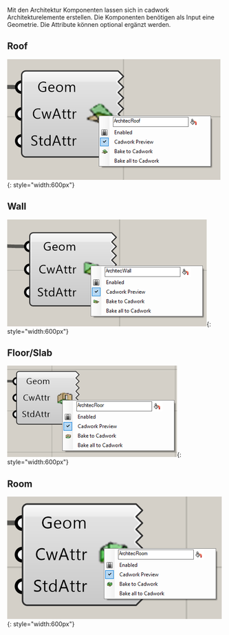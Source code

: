 Mit den Architektur Komponenten lassen sich in cadwork Architekturelemente erstellen. 
Die Komponenten benötigen als Input eine Geometrie. Die Attribute können optional ergänzt werden. 

## Roof

![Backup Text](../img/roof.png "Beam"){: style="width:600px"}

## Wall

![Backup Text](../img/wall.png "Beam"){: style="width:600px"}

## Floor/Slab

![Backup Text](../img/floor.png "Beam"){: style="width:600px"}

## Room

![Backup Text](../img/room.png "Beam"){: style="width:600px"}